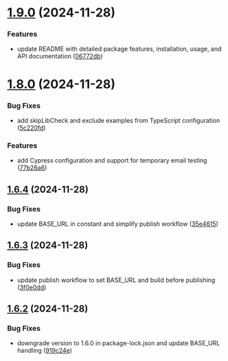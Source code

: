 # [1.9.0](https://github.com/pirasanthan-jesugeevegan/temp-disposable-email/compare/v1.8.0...v1.9.0) (2024-11-28)


### Features

* update README with detailed package features, installation, usage, and API documentation ([06772db](https://github.com/pirasanthan-jesugeevegan/temp-disposable-email/commit/06772dbc82f6df4383d75e51078b8915f6f6c6df))



# [1.8.0](https://github.com/pirasanthan-jesugeevegan/temp-disposable-email/compare/v1.6.4...v1.8.0) (2024-11-28)


### Bug Fixes

* add skipLibCheck and exclude examples from TypeScript configuration ([5c220fd](https://github.com/pirasanthan-jesugeevegan/temp-disposable-email/commit/5c220fd8cc3a3abb8ff693c1410c29c29067f4ab))


### Features

* add Cypress configuration and support for temporary email testing ([77b26a6](https://github.com/pirasanthan-jesugeevegan/temp-disposable-email/commit/77b26a680378d693e29dc8b5a984e686742f65e0))



## [1.6.4](https://github.com/pirasanthan-jesugeevegan/temp-disposable-email/compare/v1.6.3...v1.6.4) (2024-11-28)


### Bug Fixes

* update BASE_URL in constant and simplify publish workflow ([35e4615](https://github.com/pirasanthan-jesugeevegan/temp-disposable-email/commit/35e4615498dad384b75ac226d3bd7fa82bc64ba9))



## [1.6.3](https://github.com/pirasanthan-jesugeevegan/temp-disposable-email/compare/v1.6.2...v1.6.3) (2024-11-28)


### Bug Fixes

* update publish workflow to set BASE_URL and build before publishing ([3f0e0dd](https://github.com/pirasanthan-jesugeevegan/temp-disposable-email/commit/3f0e0dd22b43b36d3f7ffd2e4389da3f8f7ac3d4))



## [1.6.2](https://github.com/pirasanthan-jesugeevegan/temp-disposable-email/compare/v1.6.1...v1.6.2) (2024-11-28)


### Bug Fixes

* downgrade version to 1.6.0 in package-lock.json and update BASE_URL handling ([919c24e](https://github.com/pirasanthan-jesugeevegan/temp-disposable-email/commit/919c24e563a7541f2a4163f79f49bd6e545f9dd6))



